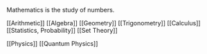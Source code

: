 Mathematics is the study of numbers.

[[Arithmetic]]
[[Algebra]]
[[Geometry]]
[[Trigonometry]]
[[Calculus]]
[[Statistics, Probability]]
[[Set Theory]]

[[Physics]]
[[Quantum Physics]]

